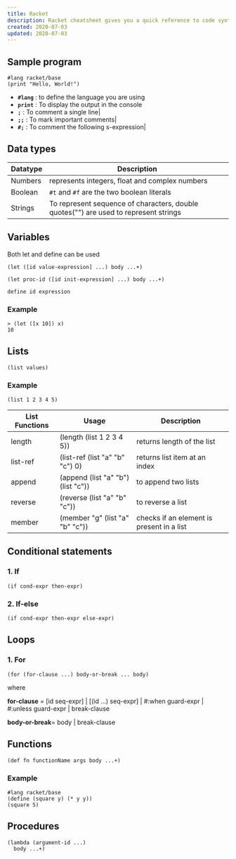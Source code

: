 ```yaml
---
title: Racket 
description: Racket cheatsheet gives you a quick reference to code syntax with examples makes it handy while coding.
created: 2020-07-03
updated: 2020-07-03
---
```


## Sample program

```racket
#lang racket/base
(print "Hello, World!")
```
* **`#lang`** : to define the language you are using
* **`print`** : To display the output in the console
* **`;`** : To comment a single line|
* **`;;`** : To mark important comments|
* **`#;`** : To comment the following s-expression|

## Data types

| Datatype | Description|
|----|----|
|Numbers| represents integers, float and complex numbers|
|Boolean| `#t` and `#f` are the two boolean literals|
|Strings| To represent sequence of characters, double quotes("") are used to represent strings|

## Variables

Both let and define can be used
```racket
(let ([id value-expression] ...) body ...+)

(let proc-id ([id init-expression] ...) body ...+)
```

```racket
define id expression
```

### Example

```racket
> (let ([x 10]) x)
10
```

## Lists
```racket
(list values)
```
### Example
```racket
(list 1 2 3 4 5)
```
|List Functions|Usage|Description
|----|----|----|
|length|(length (list 1 2 3 4 5)) | returns length of the list|
|list-ref|(list-ref (list "a" "b" "c") 0) | returns list item at an index|
|append|(append (list "a" "b") (list "c")) | to append two lists|
|reverse| (reverse (list "a" "b" "c"))| to reverse a list|
|member|(member "g" (list "a" "b" "c"))| checks if an element is present in a list|

## Conditional statements

### 1. If
```racket
(if cond-expr then-expr)
```

### 2. If-else
```racket
(if cond-expr then-expr else-expr)
```

## Loops
### 1. For

```racket
(for (for-clause ...) body-or-break ... body)
```
where 

**for-clause** = [id seq-expr] | [(id ...) seq-expr] | #:when guard-expr | #:unless guard-expr | break-clause
 	 	 	 	  	 	 	 	 
**body-or-break**= body | break-clause


## Functions

```racket
(def fn functionName args body ...+)
```

### Example
```racket
#lang racket/base
(define (square y) (* y y))
(square 5)
```

## Procedures
```racket
(lambda (argument-id ...)
  body ...+)
```